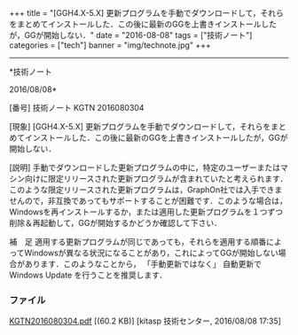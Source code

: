 ﻿+++
title = "[GGH4.X-5.X] 更新プログラムを手動でダウンロードして，それらをまとめてインストールした．この後に最新のGGを上書きインストールしたが，GGが開始しない．"
date = "2016-08-08"
tags = ["技術ノート"]
categories = ["tech"]
banner = "img/technote.jpg"
+++

-----------------------------------------------------------------------------------------------------------------------------

*技術ノート

2016/08/08*


[番号]
技術ノート KGTN 2016080304

[現象]
[GGH4.X-5.X]
更新プログラムを手動でダウンロードして，それらをまとめてインストールした．この後に最新のGGを上書きインストールしたが，GGが開始しない．

[説明]
手動でダウンロードした更新プログラムの中に，特定のユーザーまたはマシン向けに限定リリースされた更新プログラムが含まれていたと考えられます．このような限定リリースされた更新プログラムは，GraphOn社では入手できませんので，非互換であってもサポートすることが困難です．このような場合は，Windowsを再インストールするか，または適用した更新プログラムを１つずつ削除＆再起動して，GGが開始するかどうか確認して下さい．

補　足
適用する更新プログラムが同じであっても，それらを適用する順番によってWindowsが異なる状況になることがあり，これによってGGが開始しない場合があります．このようなことから，
「手動更新ではなく」 自動更新で Windows Update を行うことを推奨します．


### ファイル

 
 


[KGTN2016080304.pdf](http://techreport.kitasp.net/attachments/download/2911/KGTN2016080304.pdf)
 [(60.2 KB)] [kitasp 技術センター, 2016/08/08
17:35]


 


 

